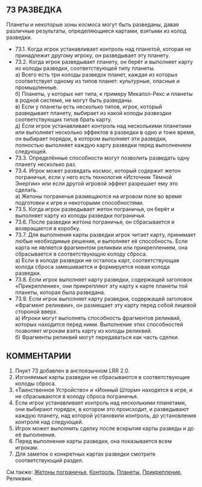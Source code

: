 73 РАЗВЕДКА
---

Планеты и некоторые зоны космоса могут быть разведаны, давая различные результаты, определяющиеся картами, взятыми из колод разведки.
* 73.1. Когда игрок устанавливает контроль над планетой, которая не принадлежит другому игроку, он разведывает эту планету.
* 73.2. Когда игрок разведывает планету, он берёт и выполняет карту из колоды разведки, соответствующей типу планеты.  
  а) Всего есть три колоды разведок планет, каждая из которых соответствует одному из типов планет: культурные, опасные и промышленные.  
  б) Планеты, у которых нет типа, к примеру Мекатол-Рекс и планеты в родной системе, не могут быть разведаны.  
  в) Если у планеты есть несколько типов, игрок, который разведывает планету, выбирает из какой колоды развездки соответствующих типов брать карту.  
  д) Если игрок устанавливает контроль над несколькими планетами или выполняет несколько эффектов в разведки в одно и тоже время, он выбирает порядок, в котором выполняет эти разведки, полностью выполняет каждую карту разведки перед выполнением следующей.
* 73.3. Определённые способности могут позволить разведать одну планету несколько раз.
* 73.4. Игрок может разведать космос, который содержит жетон пограничья, если у него есть технология «Источник Тёмной Энергии» или если другой игровой эффект разрешает ему это сделать.  
  а) Жетоны пограничья размещаются на игровом поле во время подготовки к игре и некоторыми способностями.
* 73.5. Когда игрок разведывает жетон пограничья, он берёт и выполняет карту из колоды разведки пограничья.
* 73.6. После разведки жетона пограничья, он сбрасывается и возвращается в коробку.
* 73.7. Для выполнения карты разведки игрок читает карту, принимает любые необходимые решения, и выполняет её способность. Если карта не является фрагментом реликвии или прикреплением, она сбрасывается в соответствующую колоду сброса.  
  а) Если в колоде разведки не осталось карт, соответствующая колода сброса замешивается и формируется новая колода разведки.  
* 73.8. Если игрок выполняет карту разведки, содержащей заголовок «Прикрепление», они прикрепляют эту карту к карте планеты той планеты, которая была разведана.
* 73.9. Если игрок выполняет карту разведки, содержащей заголовок «Фрагмент реликвии», он размещает эту карту перед собой лицевой стороной вверх.  
  а) Игроки могут выполнять способность фрагментов реликвий, которых находится перед ними. Выполнение этих способностей позволяет игрокам взять карту из колоды реликвий.  
  б) Фрагменты реликвий могут передаваться как часть сделки.

КОММЕНТАРИИ
---
1) Пнукт 73 добавлен в англоязычном LRR 2.0.
2) Изгоняемые карты разведки не сбрасываются в соответствующие колоды сброса.
3) «Таинственное Устройство» и «Ионный Шторм» находятся в игре, и не сбрасываются в колоду сброса пограничья.
4) Если игрок устанавливает контроль над несколькими планетами, они выбирают порядок, в котором это происходит, и разведывают каждую планету, над которой установили контроль, до установления контроля над следующей.
5) Игрок может выполнить сделку после вскрытия карты разведы и до её выполнения.
6) Перед выполнение карты разведки, она показывается всем игрокам.
7) Для заметок о конкретных картах разведки смотрите соответствующий раздел.

См.также: [Жетоны пограничья](frontier_tokens.md), [Контроль](control.md), [Планеты](planets.md), [Прикрепление](attach.md), Реликвии.
